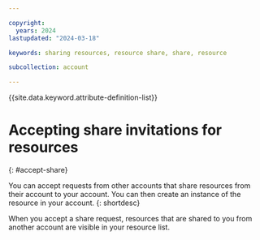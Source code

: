 ```yaml
---

copyright:
  years: 2024
lastupdated: "2024-03-18"

keywords: sharing resources, resource share, share, resource

subcollection: account

---
```


{{site.data.keyword.attribute-definition-list}}

# Accepting share invitations for resources
{: #accept-share}

You can accept requests from other accounts that share resources from their account to your account. You can then create an instance of the resource in your account.
{: shortdesc}

When you accept a share request, resources that are shared to you from another account are visible in your resource list.
